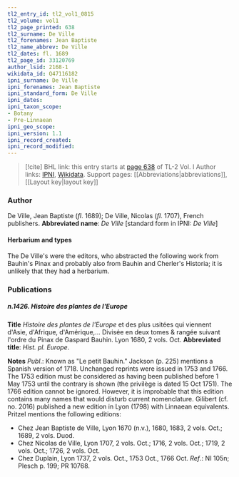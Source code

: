 ```yaml
---
tl2_entry_id: tl2_vol1_0815
tl2_volume: vol1
tl2_page_printed: 638
tl2_surname: De Ville
tl2_forenames: Jean Baptiste
tl2_name_abbrev: De Ville
tl2_dates: fl. 1689
tl2_page_id: 33120769
author_lsid: 2168-1
wikidata_id: Q47116182
ipni_surname: De Ville
ipni_forenames: Jean Baptiste
ipni_standard_form: De Ville
ipni_dates: 
ipni_taxon_scope: 
- Botany
- Pre-Linnaean
ipni_geo_scope: 
ipni_version: 1.1
ipni_record_created: 
ipni_record_modified:
---
```


> [!cite] BHL link: this entry starts at [page 638](https://www.biodiversitylibrary.org/page/33120769) of TL-2 Vol. I
> Author links: [IPNI](https://www.ipni.org/a/2168-1), [Wikidata](https://www.wikidata.org/wiki/Q47116182). Support pages: [[Abbreviations|abbreviations]], [[Layout key|layout key]]

### Author

De Ville, Jean Baptiste (*fl*. 1689); De Ville, Nicolas (*fl*. 1707), French publishers. 
**Abbreviated name**: *De Ville* \[standard form in IPNI: *De Ville*\]

#### Herbarium and types

The De Ville's were the editors, who abstracted the following work from Bauhin's Pinax and probably also from Bauhin and Cherler's Historia; it is unlikely that they had a herbarium.

### Publications

##### n.1426. Histoire des plantes de l'Europe

**Title**
*Histoire des plantes de l'Europe* et des plus usitées qui viennent d'Asie, d'Afrique, d'Amérique,... Divisée en deux tomes & rangée suivant l'ordre du Pinax de Gaspard Bauhin. Lyon 1680, 2 vols. Oct.
**Abbreviated title**: *Hist. pl. Europe*.

**Notes**
*Publ*.: Known as "Le petit Bauhin." Jackson (p. 225) mentions a Spanish version of 1718. Unchanged reprints were issued in 1753 and 1766. The 1753 edition must be considered as having been published before 1 May 1753 until the contrary is shown (the privilège is dated 15 Oct 1751). The 1766 edition cannot be ignored. However, it is improbable that this edition contains many names that would disturb current nomenclature. Gilibert (cf. no. 2016) published a new edition in Lyon (1798) with Linnaean equivalents. Pritzel mentions the following editions:
- Chez Jean Baptiste de Ville, Lyon 1670 (n.v.), 1680, 1683, 2 vols. Oct.; 1689, 2 vols. Duod.
- Chez Nicolas de Ville, Lyon 1707, 2 vols. Oct.; 1716, 2 vols. Oct.; 1719, 2 vols. Oct.; 1726, 2 vols. Oct.
- Chez Duplain, Lyon 1737, 2 vols. Oct., 1753 Oct., 1766 Oct.
*Ref*.: NI 105n; Plesch p. 199; PR 10768.

